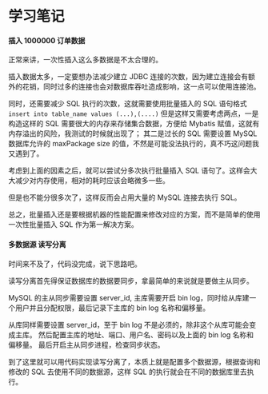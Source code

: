 # 学习笔记

#### 插入 1000000 订单数据

正常来讲，一次性插入这么多数据是不太合理的。

插入数据太多，一定要想办法减少建立 JDBC 连接的次数，因为建立连接会有额外的花销，同时过多的连接也会对数据库吞吐造成影响，这一点可以使用连接池。

同时，还需要减少 SQL 执行的次数，这就需要使用批量插入的 SQL 语句格式 `insert into table_name values (...),(....)` 
但是这样又需要考虑两点，一是构造这样的 SQL 需要很大的内存来存储集合数据，方便给 Mybatis 赋值，这就有内存溢出的风险，我测试的时候就出现了；
其二是过长的 SQL 需要设置 MySQL 数据库允许的 maxPackage size 的值，不然是可能没法执行的，真不巧这问题我又遇到了。

考虑到上面的因素之后，就可以尝试分多次执行批量插入 SQL 语句了。这样会大大减少对内存使用，相对的耗时应该会略微多一些。

但是也不能分很多次了，这样反而会占用大量的 MySQL 连接去执行 SQL。

总之，批量插入还是要根据机器的性能配置来修改对应的方案，而不是简单的使用一次性批量插入 SQL 作为第一解决方案。


#### 多数据源  读写分离
 时间来不及了，代码没完成，说下思路吧。
 
 读写分离首先得保证数据库的数据要同步，拿最简单的来说就是要做主从同步。
 
 MySQL 的主从同步需要设置 server_id, 主库需要开启 bin log，同时给从库建一个用户并且分配权限，最后记录下主库的 bin log 名称和偏移量。
 
 从库同样需要设置 server_id，至于 bin log 不是必须的，除非这个从库可能会变成主库。
 然后配置主库的地址、端口、用户名、密码以及上面的 bin log 名称和偏移量。
 最后开启主从同步进程，检查同步状态。
 
 到了这里就可以用代码实现读写分离了，本质上就是配置多个数据源，根据查询和修改的 SQL 去使用不同的数据源，这样 SQL 的执行就会在不同的数据库里去执行。